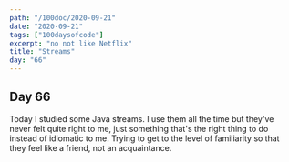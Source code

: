 ```yaml
---
path: "/100doc/2020-09-21"
date: "2020-09-21"
tags: ["100daysofcode"]
excerpt: "no not like Netflix"
title: "Streams"
day: "66"
---
```


## Day 66

Today I studied some Java streams. I use them all the time but they've never felt quite right to me, just something that's the right thing to do instead of idiomatic to me. Trying to get to the level of familiarity so that they feel like a friend, not an acquaintance.
